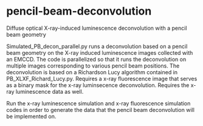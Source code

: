 # pencil-beam-deconvolution
Diffuse optical X-ray-induced luminescence deconvolution with a pencil beam geometry

Simulated_PB_decon_parallel.py runs a deconvolution based on a pencil beam geometry on the X-ray induced luminescence images collected with an EMCCD. The code is parallelized so that it runs the deconvolution on multiple images corresponding to various pencil beam positions. The deconvolution is based on a Richardson Lucy algorithm contained in PB_XLXF_Richard_Lucy.py. Requires a x-ray fluorescence image that serves as a binary mask for the x-ray luminsecence deconvolution. Requires the x-ray luminescence data as well.

Run the x-ray luminescence simulation and x-ray fluorescence simulation codes in order to generate the data that the pencil beam deconvolution will be implemented on.

